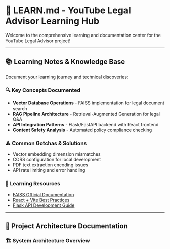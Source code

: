 # 📘 LEARN.md - YouTube Legal Advisor Learning Hub

Welcome to the comprehensive learning and documentation center for the YouTube Legal Advisor project!

---

## 📚 Learning Notes & Knowledge Base

Document your learning journey and technical discoveries:

### 🔍 Key Concepts Documented
- **Vector Database Operations** - FAISS implementation for legal document search
- **RAG Pipeline Architecture** - Retrieval-Augmented Generation for legal Q&A
- **API Integration Patterns** - Flask/FastAPI backend with React frontend
- **Content Safety Analysis** - Automated policy compliance checking

### ⚠️ Common Gotchas & Solutions
- Vector embedding dimension mismatches
- CORS configuration for local development
- PDF text extraction encoding issues
- API rate limiting and error handling

### 📖 Learning Resources
- [FAISS Official Documentation](https://github.com/facebookresearch/faiss)
- [React + Vite Best Practices](https://vitejs.dev/guide/)
- [Flask API Development Guide](https://flask.palletsprojects.com/)

---

## 📝 Project Architecture Documentation

### 🏗️ System Architecture Overview
